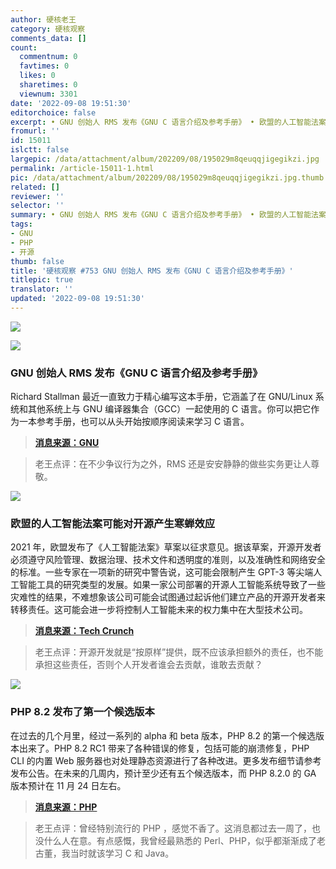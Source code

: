 ```yaml
---
author: 硬核老王
category: 硬核观察
comments_data: []
count:
  commentnum: 0
  favtimes: 0
  likes: 0
  sharetimes: 0
  viewnum: 3301
date: '2022-09-08 19:51:30'
editorchoice: false
excerpt: • GNU 创始人 RMS 发布《GNU C 语言介绍及参考手册》 • 欧盟的人工智能法案可能对开源产生寒蝉效应 • PHP 8.2 发布了第一个候选版本
fromurl: ''
id: 15011
islctt: false
largepic: /data/attachment/album/202209/08/195029m8qeuqqjigegikzi.jpg
permalink: /article-15011-1.html
pic: /data/attachment/album/202209/08/195029m8qeuqqjigegikzi.jpg.thumb.jpg
related: []
reviewer: ''
selector: ''
summary: • GNU 创始人 RMS 发布《GNU C 语言介绍及参考手册》 • 欧盟的人工智能法案可能对开源产生寒蝉效应 • PHP 8.2 发布了第一个候选版本
tags:
- GNU
- PHP
- 开源
thumb: false
title: '硬核观察 #753 GNU 创始人 RMS 发布《GNU C 语言介绍及参考手册》'
titlepic: true
translator: ''
updated: '2022-09-08 19:51:30'
---
```


![](/data/attachment/album/202209/08/195029m8qeuqqjigegikzi.jpg)


![](/data/attachment/album/202209/08/195043f6qotqp2u9pusj5l.jpg)


### GNU 创始人 RMS 发布《GNU C 语言介绍及参考手册》


Richard Stallman 最近一直致力于精心编写这本手册，它涵盖了在 GNU/Linux 系统和其他系统上与 GNU 编译器集合（GCC）一起使用的 C 语言。你可以把它作为一本参考手册，也可以从头开始按顺序阅读来学习 C 语言。



> 
> **[消息来源：GNU](https://lists.gnu.org/archive/html/info-gnu/2022-09/msg00005.html)**
> 
> 
> 



> 
> 老王点评：在不少争议行为之外，RMS 还是安安静静的做些实务更让人尊敬。
> 
> 
> 


![](/data/attachment/album/202209/08/195051m95n1i1k55b555pk.jpg)


### 欧盟的人工智能法案可能对开源产生寒蝉效应


2021 年，欧盟发布了《人工智能法案》草案以征求意见。据该草案，开源开发者必须遵守风险管理、数据治理、技术文件和透明度的准则，以及准确性和网络安全的标准。一些专家在一项新的研究中警告说，这可能会限制产生 GPT-3 等尖端人工智能工具的研究类型的发展。如果一家公司部署的开源人工智能系统导致了一些灾难性的结果，不难想象该公司可能会试图通过起诉他们建立产品的开源开发者来转移责任。这可能会进一步将控制人工智能未来的权力集中在大型技术公司。



> 
> **[消息来源：Tech Crunch](https://techcrunch.com/2022/09/06/the-eus-ai-act-could-have-a-chilling-effect-on-open-source-efforts-experts-warn/)**
> 
> 
> 



> 
> 老王点评：开源开发就是“按原样”提供，既不应该承担额外的责任，也不能承担这些责任，否则个人开发者谁会去贡献，谁敢去贡献？
> 
> 
> 


![](/data/attachment/album/202209/08/195107izqalgfqq93li8xf.jpg)


### PHP 8.2 发布了第一个候选版本


在过去的几个月里，经过一系列的 alpha 和 beta 版本，PHP 8.2 的第一个候选版本出来了。PHP 8.2 RC1 带来了各种错误的修复，包括可能的崩溃修复，PHP CLI 的内置 Web 服务器也对处理静态资源进行了各种改进。更多发布细节请参考发布公告。在未来的几周内，预计至少还有五个候选版本，而 PHP 8.2.0 的 GA 版本预计在 11 月 24 日左右。



> 
> **[消息来源：PHP](https://www.php.net/archive/2022.php#2022-09-01-4)**
> 
> 
> 



> 
> 老王点评：曾经特别流行的 PHP ，感觉不香了。这消息都过去一周了，也没什么人在意。有点感慨，我曾经最熟悉的 Perl、PHP，似乎都渐渐成了老古董，我当时就该学习 C 和 Java。
> 
> 
>